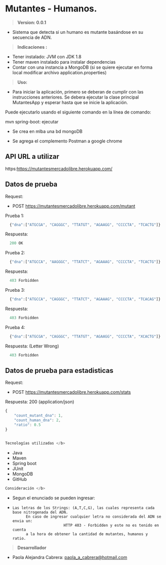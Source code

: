 # Mutantes - Humanos.
> <b>Version: 0.0.1</b>

-   Sistema que detecta si un humano es mutante basándose en su secuencia de ADN.

> <b>Indicaciones :</b>

-   Tener instalado: JVM con JDK 1.8
-	Tener maven instalado para instalar dependencias
-   Contar con una instancia a MongoDB (si se quiere ejecutar en forma local modificar archivo application.properties)
 
> <b>Uso:</b>

-   Para iniciar la aplicación, primero se deberan de cumplir con las instrucciones anteriores. 
	Se debera ejecutar la clase principal MutantesApp  y esperar hasta que se inicie la aplicación.

Puede ejecutarlo usando el siguiente comando en la línea de comando:

mvn spring-boot: ejecutar


-   Se crea en mlba una bd mongoDB 
    
-   Se agrega el complemento Postman a google chrome

        

## API URL a utilizar

https:https://mutantesmercadolibre.herokuapp.com/


## Datos de prueba

Request: 
- POST https://mutantesmercadolibre.herokuapp.com/mutant

Prueba 1:

```javascript
  {"dna":["ATGCGA", "CAGGGC", "TTATGT", "AGAAGG", "CCCCTA", "TCACTG"]}
```

Respuesta:

```javascript
  200 OK
```
Prueba 2:

```javascript
  {"dna":["ATGCCA", "AAGGGC", "TTATCT", "AGAAAG", "CCCCTA", "TCACTG"]}
```

Respuesta:

```javascript
  403 Forbidden
```
Prueba 3:

```javascript
  {"dna":["ATGCCA", "CAGGGC", "TTATCT", "AGAAAG", "CCCCTA", "TCACAG"]}
```

Respuesta:

```javascript
  403 Forbidden
```

Prueba 4:

```javascript
  {"dna":["ATGCGA", "CAGGGC", "TTATGT", "AGAAGG", "CCCCTA", "XCACTG"]}
```

Respuesta: (Letter Wrong)

```javascript
  403 Forbidden
```

## Datos de prueba para estadisticas

Request: 
- POST https://mutantesmercadolibre.herokuapp.com/stats

Respuesta: 200 (application/json)

```javascript
{
    "count_mutant_dna": 1,
    "count_human_dna": 2,
    "ratio": 0.5
}
```
## 

```javascript
Tecnologías utilizadas </b>
```
*   Java
*   Maven
*   Spring boot
*   JUnit
*   MongoDB
*   GitHub


```javascript
Consideración </b>
```

-   Segun el enunciado se pueden ingresar:  
-     Las letras de los Strings: (A,T,C,G), las cuales representa cada base nitrogenada del ADN.	
			En caso de ingresar cualquier letra no considerada del ADN se envia un:
							 HTTP 403 - Forbidden y este no es tenido en cuenta
			a la hora de obtener la cantidad de mutantes, humanos y ratio.


   
> <b>Desarrollador</b>
-   Paola Alejandra Cabrera:  paola_a_cabrera@hotmail.com
    

						 					


